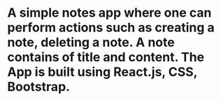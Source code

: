 # A simple notes app where one can perform actions such as creating a note, deleting a note. A note contains of title and content. The App is built using React.js, CSS, Bootstrap.

